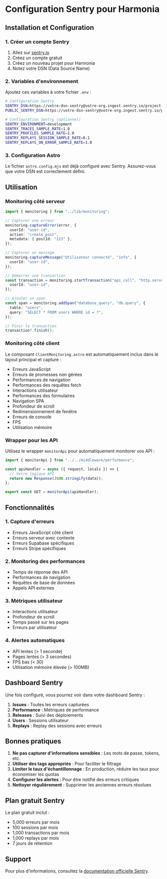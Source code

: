 # Configuration Sentry pour Harmonia

## Installation et Configuration

### 1. Créer un compte Sentry

1. Allez sur [sentry.io](https://sentry.io)
2. Créez un compte gratuit
3. Créez un nouveau projet pour Harmonia
4. Notez votre DSN (Data Source Name)

### 2. Variables d'environnement

Ajoutez ces variables à votre fichier `.env` :

```bash
# Configuration Sentry
SENTRY_DSN=https://votre-dsn-sentry@votre-org.ingest.sentry.io/project-id
PUBLIC_SENTRY_DSN=https://votre-dsn-sentry@votre-org.ingest.sentry.io/project-id

# Configuration Sentry (optionnel)
SENTRY_ENVIRONMENT=development
SENTRY_TRACES_SAMPLE_RATE=1.0
SENTRY_PROFILES_SAMPLE_RATE=1.0
SENTRY_REPLAYS_SESSION_SAMPLE_RATE=0.1
SENTRY_REPLAYS_ON_ERROR_SAMPLE_RATE=1.0
```

### 3. Configuration Astro

Le fichier `astro.config.mjs` est déjà configuré avec Sentry. Assurez-vous que votre DSN est correctement défini.

## Utilisation

### Monitoring côté serveur

```typescript
import { monitoring } from "../lib/monitoring";

// Capturer une erreur
monitoring.captureError(error, {
  userId: "user-id",
  action: "create_post",
  metadata: { postId: "123" },
});

// Capturer un message
monitoring.captureMessage("Utilisateur connecté", "info", {
  userId: "user-id",
});

// Démarrer une transaction
const transaction = monitoring.startTransaction("api_call", "http.server", {
  userId: "user-id",
});

// Ajouter un span
const span = monitoring.addSpan("database_query", "db.query", {
  table: "users",
  query: "SELECT * FROM users WHERE id = ?",
});

// Finir la transaction
transaction?.finish();
```

### Monitoring côté client

Le composant `ClientMonitoring.astro` est automatiquement inclus dans le layout principal et capture :

- Erreurs JavaScript
- Erreurs de promesses non gérées
- Performances de navigation
- Performances des requêtes fetch
- Interactions utilisateur
- Performances des formulaires
- Navigation SPA
- Profondeur de scroll
- Redimensionnement de fenêtre
- Erreurs de console
- FPS
- Utilisation mémoire

### Wrapper pour les API

Utilisez le wrapper `monitorApi` pour automatiquement monitorer vos API :

```typescript
import { monitorApi } from "../../middleware/performance";

const apiHandler = async ({ request, locals }) => {
  // Votre logique API
  return new Response(JSON.stringify(data));
};

export const GET = monitorApi(apiHandler);
```

## Fonctionnalités

### 1. Capture d'erreurs

- Erreurs JavaScript côté client
- Erreurs serveur avec contexte
- Erreurs Supabase spécifiques
- Erreurs Stripe spécifiques

### 2. Monitoring des performances

- Temps de réponse des API
- Performances de navigation
- Requêtes de base de données
- Appels API externes

### 3. Métriques utilisateur

- Interactions utilisateur
- Profondeur de scroll
- Temps passé sur les pages
- Erreurs par utilisateur

### 4. Alertes automatiques

- API lentes (> 1 seconde)
- Pages lentes (> 3 secondes)
- FPS bas (< 30)
- Utilisation mémoire élevée (> 100MB)

## Dashboard Sentry

Une fois configuré, vous pourrez voir dans votre dashboard Sentry :

1. **Issues** : Toutes les erreurs capturées
2. **Performance** : Métriques de performance
3. **Releases** : Suivi des déploiements
4. **Users** : Sessions utilisateur
5. **Replays** : Replay des sessions avec erreurs

## Bonnes pratiques

1. **Ne pas capturer d'informations sensibles** : Les mots de passe, tokens, etc.
2. **Utiliser des tags appropriés** : Pour faciliter le filtrage
3. **Limiter le taux d'échantillonnage** : En production, réduire les taux pour économiser les quotas
4. **Configurer les alertes** : Pour être notifié des erreurs critiques
5. **Nettoyer régulièrement** : Supprimer les anciennes erreurs résolues

## Plan gratuit Sentry

Le plan gratuit inclut :

- 5,000 erreurs par mois
- 100 sessions par mois
- 1,000 transactions par mois
- 1,000 replays par mois
- 7 jours de rétention

## Support

Pour plus d'informations, consultez la [documentation officielle Sentry](https://docs.sentry.io/).
